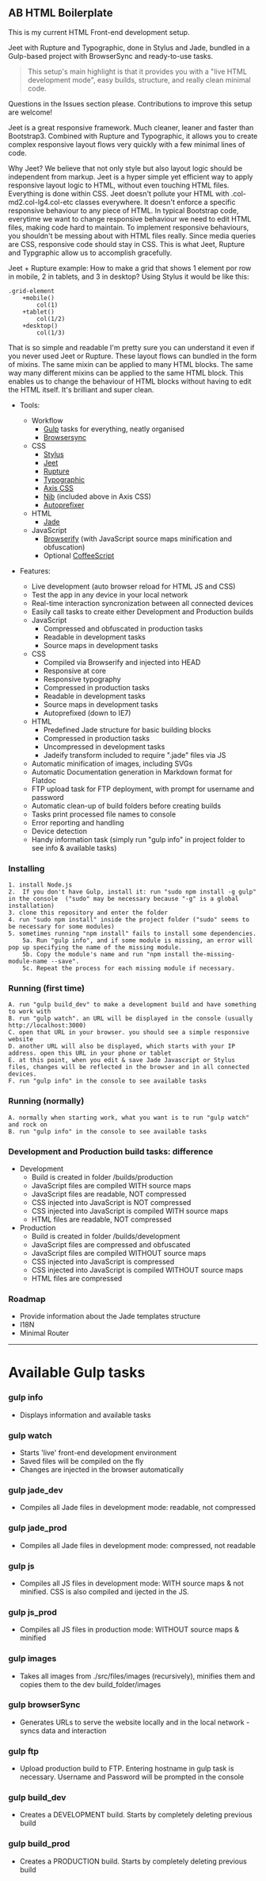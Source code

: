 ## AB HTML Boilerplate

This is my current HTML Front-end development setup.

Jeet with Rupture and Typographic, done in Stylus and Jade, bundled in a Gulp-based project with BrowserSync and ready-to-use tasks.

> This setup's main highlight is that it provides you with a "live HTML development mode", easy builds, structure, and really clean minimal code.

Questions in the Issues section please. Contributions to improve this setup are welcome!

Jeet is a great responsive framework. Much cleaner, leaner and faster than Bootstrap3. Combined with Rupture and Typographic, it allows you to create complex responsive layout flows very quickly with a few minimal lines of code. 

Why Jeet? We believe that not only style but also layout logic should be independent from markup. Jeet is a hyper simple yet efficient way to apply responsive layout logic to HTML, without even touching HTML files. Everything is done within CSS. Jeet doesn't pollute your HTML with .col-md2.col-lg4.col-etc classes everywhere. It doesn't enforce a specific responsive behaviour to any piece of HTML. In typical Bootstrap code, everytime we want to change responsive behaviour we need to edit HTML files, making code hard to maintain. To implement responsive behaviours, you shouldn't be messing about with HTML files really. Since media queries are CSS, responsive code should stay in CSS. This is what Jeet, Rupture and Typgraphic allow us to accomplish gracefully.

Jeet + Rupture example: How to make a grid that shows 1 element por row in mobile, 2 in tablets, and 3 in desktop? Using Stylus it would be like this:

    .grid-element
        +mobile()
            col(1)
        +tablet()
            col(1/2)
        +desktop()
            col(1/3)

That is so simple and readable I'm pretty sure you can understand it even if you never used Jeet or Rupture. These layout flows can bundled in the form of mixins. The same mixin can be applied to many HTML blocks. The same way many different mixins can be applied to the same HTML block. This enables us to change the behaviour of HTML blocks without having to edit the HTML itself. It's brilliant and super clean.

- Tools: 
    - Workflow
        - [Gulp](http://gulpjs.com) tasks for everything, neatly organised
        - [Browsersync](http://browsersync.io/)
    - CSS
        - [Stylus](http://learnboost.github.io/stylus/)
        - [Jeet](http://jeet.gs)
        - [Rupture](http://jenius.github.io/rupture/)
        - [Typographic](https://github.com/corysimmons/typographic)
        - [Axis CSS](http://roots.cx/axis/)
        - [Nib](http://visionmedia.github.io/nib/)  (included above in Axis CSS)
        - [Autoprefixer](https://www.npmjs.org/package/autoprefixer-stylus)
    - HTML
        - [Jade](http://jade-lang.com)
    - JavaScript
        - [Browserify](http://browserify.org/) (with JavaScript source maps minification and obfuscation)
        - Optional [CoffeeScript](http://coffeescript.org)

- Features:
    - Live development (auto browser reload for HTML JS and CSS)
    - Test the app in any device in your local network
    - Real-time interaction syncronization between all connected devices
    - Easily call tasks to create either Development and Production builds
    - JavaScript
        - Compressed and obfuscated in production tasks
        - Readable in development tasks
        - Source maps in development tasks
    - CSS
        - Compiled via Browserify and injected into HEAD
        - Responsive at core
        - Responsive typography
        - Compressed in production tasks
        - Readable in development tasks
        - Source maps in development tasks
        - Autoprefixed (down to IE7)
    - HTML
        - Predefined Jade structure for basic building blocks
        - Compressed in production tasks
        - Uncompressed in development tasks
        - Jadeify transform included to require ".jade" files via JS
    - Automatic minification of images, including SVGs
    - Automatic Documentation generation in Markdown format for Flatdoc
    - FTP upload task for FTP deployment, with prompt for username and password
    - Automatic clean-up of build folders before creating builds
    - Tasks print processed file names to console
    - Error reporting and handling
    - Device detection
    - Handy information task (simply run "gulp info" in project folder to see info & available tasks)

### Installing

    1. install Node.js
    2.  If you don't have Gulp, install it: run "sudo npm install -g gulp" in the console  ("sudo" may be necessary because "-g" is a global installation)
    3. clone this repository and enter the folder
    4. run "sudo npm install" inside the project folder ("sudo" seems to be necessary for some modules)
    5. sometimes running "npm install" fails to install some dependencies.
        5a. Run "gulp info", and if some module is missing, an error will pop up specifying the name of the missing module. 
        5b. Copy the module's name and run "npm install the-missing-module-name --save". 
        5c. Repeat the process for each missing module if necessary.

### Running (first time)

    A. run "gulp build_dev" to make a development build and have something to work with
    B. run "gulp watch". an URL will be displayed in the console (usually http://localhost:3000)
    C. open that URL in your browser. you should see a simple responsive website
    D. another URL will also be displayed, which starts with your IP address. open this URL in your phone or tablet
    E. at this point, when you edit & save Jade Javascript or Stylus files, changes will be reflected in the browser and in all connected devices.
    F. run "gulp info" in the console to see available tasks

### Running (normally)

    A. normally when starting work, what you want is to run "gulp watch" and rock on
    B. run "gulp info" in the console to see available tasks


### Development and Production build tasks: difference

- Development
    - Build is created in folder /builds/production
    - JavaScript files are compiled WITH source maps
    - JavaScript files are readable, NOT compressed
    - CSS injected into JavaScript is NOT compressed
    - CSS injected into JavaScript is compiled WITH source maps
    - HTML files are readable, NOT compressed
- Production
    - Build is created in folder /builds/development
    - JavaScript files are compressed and obfuscated
    - JavaScript files are compiled WITHOUT source maps
    - CSS injected into JavaScript is compressed
    - CSS injected into JavaScript is compiled WITHOUT source maps
    - HTML files are compressed


### Roadmap

- Provide information about the Jade templates structure
- I18N
- Minimal Router

---------



# Available Gulp tasks  

### gulp info
- Displays information and available tasks

### gulp watch
- Starts 'live' front-end development environment
- Saved files will be compiled on the fly
- Changes are injected in the browser automatically

### gulp jade_dev
- Compiles all Jade files in development mode: readable, not compressed

### gulp jade_prod
- Compiles all Jade files in development mode: compressed, not readable

### gulp js
- Compiles all JS files in development mode: WITH source maps & not minified. CSS is also compiled and ijected in the JS.

### gulp js_prod
- Compiles all JS files in production mode: WITHOUT source maps & minified

### gulp images
- Takes all images from ./src/files/images (recursively), minifies them and copies them to the dev build_folder/images

### gulp browserSync
- Generates URLs to serve the website locally and in the local network - syncs data and interaction

### gulp ftp
- Upload production build to FTP. Entering hostname in gulp task is necessary. Username and Password will be prompted in the console

### gulp build_dev
- Creates a DEVELOPMENT build. Starts by completely deleting previous build

### gulp build_prod
- Creates a PRODUCTION build. Starts by completely deleting previous build

